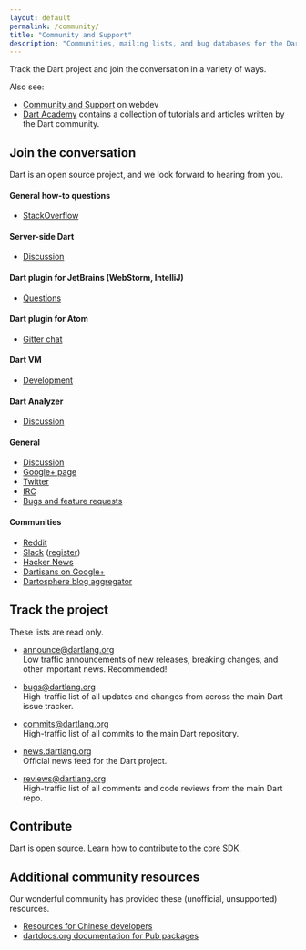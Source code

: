 ```yaml
---
layout: default
permalink: /community/
title: "Community and Support"
description: "Communities, mailing lists, and bug databases for the Dart project."
---
```


Track the Dart project and join the conversation in a variety of ways.

Also see:

* [Community and Support]({{site.webdev}}/community) on webdev
* [Dart Academy](https://dart.academy/) contains a collection of tutorials
  and articles written by the Dart community.

## Join the conversation

Dart is an open source project, and we look forward to hearing from you.

#### General how-to questions

* [StackOverflow](http://stackoverflow.com/tags/dart)

#### Server-side Dart

* [Discussion](https://groups.google.com/a/dartlang.org/forum/?fromgroups#!forum/cloud)

#### Dart plugin for JetBrains (WebStorm, IntelliJ)

* [Questions](https://groups.google.com/a/dartlang.org/forum/#!forum/jetbrains-dart-plugin-discuss)

#### Dart plugin for Atom

* [Gitter chat](https://gitter.im/dart-atom/dartlang?utm_source=badge&utm_medium=badge&utm_campaign=pr-badge&utm_content=badge)

#### Dart VM

* [Development](https://groups.google.com/a/dartlang.org/forum/#!forum/vm-dev)

#### Dart Analyzer

* [Discussion](https://groups.google.com/a/dartlang.org/forum/#!forum/analyzer-discuss)

#### General

* [Discussion](https://groups.google.com/a/dartlang.org/forum/?fromgroups#!forum/misc)
* [Google+ page](https://plus.google.com/+dartlang)
* [Twitter](https://twitter.com/dart_lang)
* [IRC](http://webchat.freenode.net/?channels=dart)
* [Bugs and feature requests](https://github.com/dart-lang/sdk/issues/new)

#### Communities

* [Reddit](https://www.reddit.com/r/dartlang)
* [Slack](https://dartlang.slack.com/) ([register](https://dartlang-slack.herokuapp.com/))
* [Hacker News](https://hn.algolia.com/?q=Dart#!/story/forever/0/Dart)
* [Dartisans on Google+](http://g.co/dartisans)
* [Dartosphere blog aggregator](http://dartosphere.org)

## Track the project

These lists are read only.

* [announce@dartlang.org](https://groups.google.com/a/dartlang.org/forum/?fromgroups#!forum/announce)<br>
  Low traffic announcements of new releases, breaking changes,
  and other important news. Recommended!

* [bugs@dartlang.org](https://groups.google.com/a/dartlang.org/forum/?fromgroups#!forum/bugs)<br>
  High-traffic list of all updates and changes from across the main Dart
  issue tracker.

* [commits@dartlang.org](https://groups.google.com/a/dartlang.org/forum/?fromgroups#!forum/commits)<br>
  High-traffic list of all commits to the main Dart repository.

* [news.dartlang.org](http://news.dartlang.org)<br>
  Official news feed for the Dart project.

* [reviews@dartlang.org](https://groups.google.com/a/dartlang.org/forum/?fromgroups#!forum/reviews)<br>
  High-traffic list of all comments and code reviews from the main
  Dart repo.

## Contribute

Dart is open source. Learn how to
[contribute to the core SDK](https://github.com/dart-lang/sdk/wiki/Contributing).

## Additional community resources

Our wonderful community has provided these
(unofficial, unsupported) resources.

* [Resources for Chinese developers](http://www.dartlang.cc/support/for-chinese.html)
* [dartdocs.org documentation for Pub packages](http://www.dartdocs.org)
